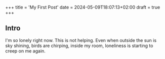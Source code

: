 +++
title = 'My First Post'
date = 2024-05-09T18:07:13+02:00
draft = true
+++

## Intro

I'm so lonely right now. This is not helping. Even when outside the sun is sky shining, birds are chirping, inside my room, loneliness is starting to creep on me again. 